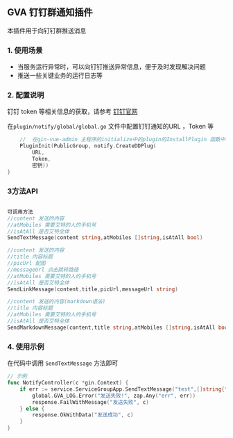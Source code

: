 ## GVA 钉钉群通知插件

本插件用于向钉钉群推送消息

### 1. 使用场景

- 当服务运行异常时，可以向钉钉推送异常信息，便于及时发现解决问题
- 推送一些关键业务的运行日志等

### 2. 配置说明

钉钉 token 等相关信息的获取，请参考 [钉钉官网](https://developers.dingtalk.com/document/robots/custom-robot-access?spm=ding_open_doc.document.0.0.7f8710afbfzduV#topic-2026027)

在`plugin/notify/global/global.go` 文件中配置钉钉通知的URL ，Token 等

```go
	//  在gin-vue-admin 主程序的initialize中的plugin的InstallPlugin 函数中写入如下代码
    PluginInit(PublicGroup, notify.CreateDDPlug(
        URL,
        Token,
        密钥))
}
```
### 3方法API
```go

可调用方法
//content 发送的内容
//atMobiles 需要艾特的人的手机号 
//isAtAll 是否艾特全体
SendTextMessage(content string,atMobiles []string,isAtAll bool)

//content 发送的内容
//title 内容标题
//picUrl 配图
//messageUrl 点击跳转路径
//atMobiles 需要艾特的人的手机号 
//isAtAll 是否艾特全体
SendLinkMessage(content,title,picUrl,messageUrl string)

//content 发送的内容(markdown语法)
//title 内容标题
//atMobiles 需要艾特的人的手机号 
//isAtAll 是否艾特全体
SendMarkdownMessage(content,title string,atMobiles []string,isAtAll bool)

```

### 4. 使用示例

在代码中调用 `SendTextMessage` 方法即可
```go
// 示例
func NotifyController(c *gin.Context) {
    if err := service.ServiceGroupApp.SendTextMessage("test",[]string{"手机号"},是否艾特全体); err != nil {
        global.GVA_LOG.Error("发送失败!", zap.Any("err", err))
        response.FailWithMessage("发送失败", c)
    } else {
        response.OkWithData("发送成功", c)
    }
}

```


